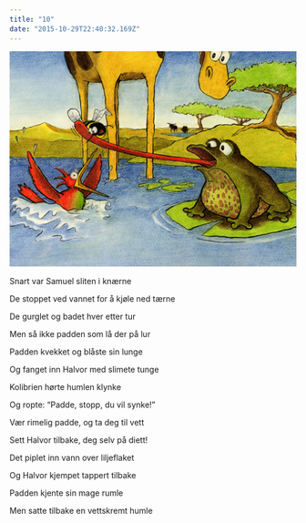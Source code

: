 ```yaml
---
title: "10"
date: "2015-10-29T22:40:32.169Z"
---
```

![Sjiraffen Samuel og Kolibrien Kris](./008.png)

Snart var Samuel sliten i knærne

De stoppet ved vannet for å kjøle ned tærne


De gurglet og badet hver etter tur

Men så ikke padden som lå der på lur


Padden kvekket og blåste sin lunge

Og fanget inn Halvor med slimete tunge


Kolibrien hørte humlen klynke

Og ropte: “Padde, stopp, du vil synke!”


Vær rimelig padde, og ta deg til vett

Sett Halvor tilbake, deg selv på diett!


Det piplet inn vann over liljeflaket

Og Halvor kjempet tappert tilbake


Padden kjente sin mage rumle

Men satte tilbake en vettskremt humle